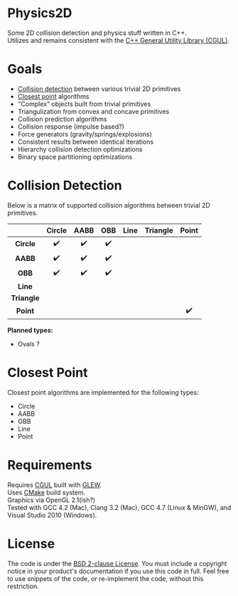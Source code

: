 Physics2D
=========

Some 2D collision detection and physics stuff written in C++.  
Utilizes and remains consistent with the [C++ General Utility Library (CGUL)](https://github.com/Zethes/CGUL).

Goals
=====
* [Collision detection](#collision-detection) between various trivial 2D primitives
* [Closest point](#closest-point) algorithms
* "Complex" objects built from trivial primitives
* Triangulization from convex and concave primitives
* Collision prediction algorithms
* Collision response (impulse based?)
* Force generators (gravity/springs/explosions)
* Consistent results between identical iterations
* Hierarchy collision detection optimizations
* Binary space partitioning optimizations

Collision Detection
=====
Below is a matrix of supported collision algorithms between trivial 2D primitives.

|                | Circle             | AABB               | OBB                | Line | Triangle | Point              |
|:--------------:|:-------------------:|:------------------:|:-----------------:|:----:|:--------:|:------------------:|
| __Circle__     | :heavy_check_mark: | :heavy_check_mark: | :heavy_check_mark: |      |          |                    |
| __AABB__       | :heavy_check_mark: | :heavy_check_mark: | :heavy_check_mark: |      |          |                    |
| __OBB__        | :heavy_check_mark: | :heavy_check_mark: | :heavy_check_mark: |      |          |                    |
| __Line__       |                    |                    |                    |      |          |                    |
| __Triangle__   |                    |                    |                    |      |          |                    |
| __Point__      |                    |                    |                    |      |          | :heavy_check_mark: |

__Planned types:__
* Ovals ?

Closest Point
=====
Closest point algorithms are implemented for the following types:  
* Circle
* AABB
* OBB
* Line
* Point

Requirements
=====
Requires [CGUL](https://github.com/Zethes/CGUL) built with [GLEW](http://glew.sourceforge.net/).  
Uses [CMake](http://www.cmake.org/) build system.  
Graphics via OpenGL 2.1(ish?)  
Tested with GCC 4.2 (Mac), Clang 3.2 (Mac), GCC 4.7 (Linux & MinGW), and Visual Studio 2010 (Windows).

License
=====
The code is under the [BSD 2-clause License](https://github.com/JoshuaBrookover/Physics2D/blob/master/LICENSE).  You must include a copyright notice in your product's documentation if you use this code in full.  Feel free to use snippets of the code, or re-implement the code, without this restriction.
